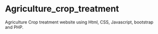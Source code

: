 # Agriculture_crop_treatment
Agriculture Crop treatment website using Html, CSS, Javascript, bootstrap and PHP.
